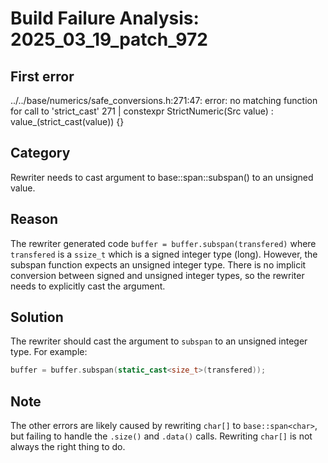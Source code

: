 # Build Failure Analysis: 2025_03_19_patch_972

## First error

../../base/numerics/safe_conversions.h:271:47: error: no matching function for call to 'strict_cast'
  271 |   constexpr StrictNumeric(Src value) : value_(strict_cast<T>(value)) {}

## Category
Rewriter needs to cast argument to base::span::subspan() to an unsigned value.

## Reason
The rewriter generated code `buffer = buffer.subspan(transfered)` where `transfered` is a `ssize_t` which is a signed integer type (long). However, the subspan function expects an unsigned integer type. There is no implicit conversion between signed and unsigned integer types, so the rewriter needs to explicitly cast the argument.

## Solution
The rewriter should cast the argument to `subspan` to an unsigned integer type. For example:

```c++
buffer = buffer.subspan(static_cast<size_t>(transfered));
```

## Note
The other errors are likely caused by rewriting `char[]` to `base::span<char>`, but failing to handle the `.size()` and `.data()` calls. Rewriting `char[]` is not always the right thing to do.